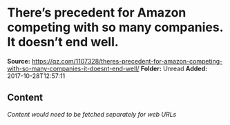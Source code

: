 # There’s precedent for Amazon competing with so many companies. It doesn’t end well.

**Source:** https://qz.com/1107328/theres-precedent-for-amazon-competing-with-so-many-companies-it-doesnt-end-well/
**Folder:** Unread
**Added:** 2017-10-28T12:57:11




## Content
*Content would need to be fetched separately for web URLs*
